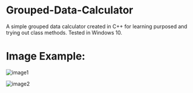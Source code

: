 # Grouped-Data-Calculator
A simple grouped data calculator created in C++ for learning purposed and trying out class methods. Tested in Windows 10.

# Image Example:
![image1](https://user-images.githubusercontent.com/64056626/168982620-7c4f299c-f16e-49f6-a3f7-c08ccd5064db.png)

![image2](https://user-images.githubusercontent.com/64056626/168982084-cca39ead-7643-433a-ad44-47f9d278896b.png)
